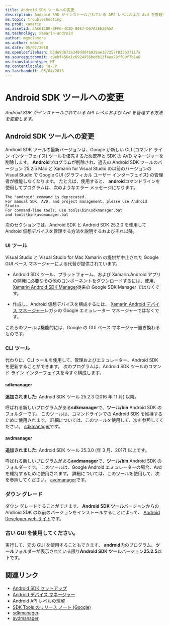 ```yaml
---
title: Android SDK ツールへの変更
description: Android SDK がインストールされている API レベルおよび Avd を管理する方法を変更します。
ms.topic: troubleshooting
ms.prod: xamarin
ms.assetid: 5AC61C00-0FF6-4C2D-80E7-D67A3EE30A5A
ms.technology: xamarin-android
author: mgmclemore
ms.author: mamcle
ms.date: 05/02/2018
ms.openlocfilehash: b5de9d673a348ddd4b939ae387257f835b37117a
ms.sourcegitcommit: c9ebf456e1c6924956bedb13f4ea78ff09f7b1a0
ms.translationtype: MT
ms.contentlocale: ja-JP
ms.lasthandoff: 05/04/2018
---
```

# <a name="changes-to-the-android-sdk-tooling"></a>Android SDK ツールへの変更

_Android SDK がインストールされている API レベルおよび Avd を管理する方法を変更します。_

## <a name="changes-to-android-sdk-tooling"></a>Android SDK ツールへの変更

Android SDK ツールの最新バージョンは、Google が新しい CLI (コマンド ライン インターフェイス) ツールを優先するため既存と SDK の AVD マネージャーを削除します。 **Android**プログラムが削除され、過去の Android SDK ツールのバージョン 25.2.5 Mac と Xamarin for Visual Studio の以前のバージョンの Visual Studio で Google GUI (グラフィカル ユーザー インターフェイス) の管理者が機能しなくなります。 たとえば、使用すると、 **android**コマンドラインを使用してプログラムは、次のようなエラー メッセージになります。

```shell
The "android" command is deprecated.
For manual SDK, AVD, and project management, please use Android Studio.
For command-line tools, use tools\bin\sdkmanager.bat
and tools\bin\avdmanager.bat
```

次のセクションでは、Android SDK と Android SDK 25.3.0 を使用して Android 仮想デバイスを管理する方法を説明するおよびそれ以降。

### <a name="ui-tools"></a>UI ツール

Visual Studio と Visual Studio for Mac Xamarin の提供が中止された Google GUI ベース マネージャーによる代替が提供されています。

-   Android SDK ツール、プラットフォーム、および Xamarin.Android アプリの開発に必要なその他のコンポーネントをダウンロードするには、使用、 [Xamarin Android SDK Manager](~/android/get-started/installation/android-sdk.md)従来の Google SDK Manager ではなくです。

-   作成し、Android 仮想デバイスを構成するには、 [Xamarin Android デバイス マネージャー](~/android/get-started/installation/android-emulator/xamarin-device-manager.md)レガシの Google エミュレーター マネージャーではなくです。

これらのツールは機能的には、Google の GUI ベース マネージャー置き換わるものです。

### <a name="cli-tools"></a>CLI ツール

代わりに、CLI ツールを使用して、管理およびエミュレーター、Android SDK を更新することができます。 次のプログラムは、Android SDK ツールのコマンド ライン インターフェイスを今すぐ構成します。

#### <a name="sdkmanager"></a>sdkmanager

**追加されました:** Android SDK ツール 25.2.3 (2016 年 11 月) 以降。

呼ばれる新しいプログラムがある**sdkmanager**で、**ツール/bin** Android SDK のフォルダーです。 このツールは、コマンドラインでの Android SDK を維持するために使用されます。 詳細については、このツールを使用して、次を参照してください。 [sdkmanager](https://developer.android.com/studio/command-line/sdkmanager.html)です。

#### <a name="avdmanager"></a>avdmanager

**追加されました:** Android SDK ツール 25.3.0 (年 3 月、2017) 以上です。

呼ばれる新しいプログラムがある**avdmanager**で、**ツール/bin** Android SDK のフォルダーです。 このツールは、Google Android エミュレーターの場合、Avd を維持するために使用されます。 詳細については、このツールを使用して、次を参照してください。 [avdmanager](https://developer.android.com/studio/command-line/avdmanager.html)です。

### <a name="downgrading"></a>ダウン グレード

ダウン グレードすることができます、 **Android SDK ツール**バージョンからの Android SDK の以前のバージョンをインストールすることによって、 [Android Developer web サイト](https://developer.android.com/studio/index.html)です。

### <a name="using-the-old-gui"></a>古い GUI を使用してください。

実行して、元の GUI を使用することもできます、 **android**内のプログラム、**ツール**フォルダーが表示されている限り**Android SDK ツール**バージョン**25.2.5**以下です。


## <a name="related-links"></a>関連リンク

- [Android SDK セットアップ](~/android/get-started/installation/android-sdk.md)
- [Android デバイス マネージャー](~/android/get-started/installation/android-emulator/xamarin-device-manager.md)
- [Android API レベルの理解](~/android/app-fundamentals/android-api-levels.md)
- [SDK Tools のリリース ノート (Google)](https://developer.android.com/studio/releases/sdk-tools.html)
- [sdkmanager](https://developer.android.com/studio/command-line/sdkmanager.html)
- [avdmanager](https://developer.android.com/studio/command-line/avdmanager.html)

